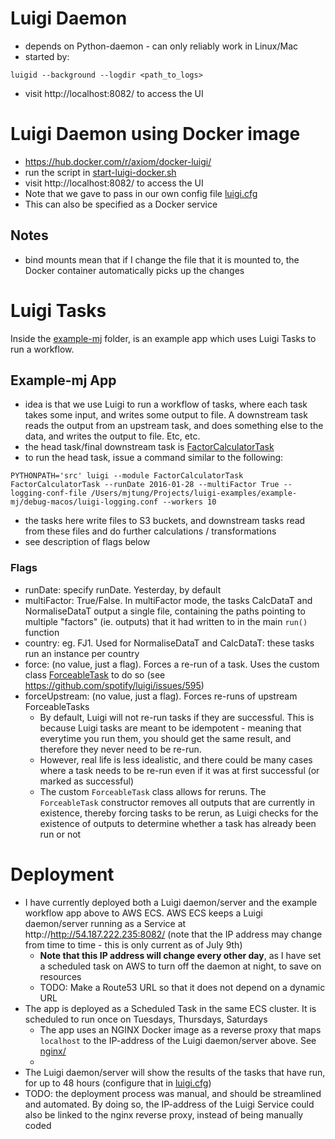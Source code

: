 # Luigi Daemon

- depends on Python-daemon - can only reliably work in Linux/Mac
- started by:
```
luigid --background --logdir <path_to_logs>
```
- visit http://localhost:8082/ to access the UI

# Luigi Daemon using Docker image

- https://hub.docker.com/r/axiom/docker-luigi/
- run the script in [start-luigi-docker.sh](start-luigi-docker.sh)
- visit http://localhost:8082/ to access the UI
- Note that we gave to pass in our own config file [luigi.cfg](luigi.cfg)
- This can also be specified as a Docker service

## Notes
- bind mounts mean that if I change the file that it is mounted to, the Docker container automatically picks up the changes

# Luigi Tasks

Inside the [example-mj](example-mj) folder, is an example app which uses Luigi Tasks to run a workflow.

## Example-mj App

- idea is that we use Luigi to run a workflow of tasks, where each task takes some input, and writes some output to file.  A downstream task reads the output from an upstream task, and does something else to the data, and writes the output to file.  Etc, etc.
- the head task/final downstream task is [FactorCalculatorTask](example-mj/src/FactorCalculatorTask.py)
- to run the head task, issue a command similar to the following:
```
PYTHONPATH='src' luigi --module FactorCalculatorTask FactorCalculatorTask --runDate 2016-01-28 --multiFactor True --logging-conf-file /Users/mjtung/Projects/luigi-examples/example-mj/debug-macos/luigi-logging.conf --workers 10
```
- the tasks here write files to S3 buckets, and downstream tasks read from these files and do further calculations / transformations
- see description of flags below

### Flags

- runDate: specify runDate.  Yesterday, by default
- multiFactor: True/False.  In multiFactor mode, the tasks CalcDataT and NormaliseDataT output a single file, containing the paths pointing to multiple "factors" (ie. outputs) that it had written to in the main `run()` function
- country: eg. FJ1. Used for NormaliseDataT and CalcDataT: these tasks run an instance per country
- force: (no value, just a flag). Forces a re-run of a task.  Uses the custom class [ForceableTask](example-mj/src/ForceableTask.py) to do so (see https://github.com/spotify/luigi/issues/595)
- forceUpstream: (no value, just a flag). Forces re-runs of upstream ForceableTasks
    - By default, Luigi will not re-run tasks if they are successful.  This is because Luigi tasks are meant to be idempotent - meaning that everytime you run them, you should get the same result, and therefore they never need to be re-run.
    - However, real life is less idealistic, and there could be many cases where a task needs to be re-run even if it was at first successful (or marked as successful)
    - The custom `ForceableTask` class allows for reruns.  The `ForceableTask` constructor removes all outputs that are currently in existence, thereby forcing tasks to be rerun, as Luigi checks for the existence of outputs to determine whether a task has already been run or not

# Deployment

- I have currently deployed both a Luigi daemon/server and the example workflow app above to AWS ECS.  AWS ECS keeps a Luigi daemon/server running as a Service at http://http://54.187.222.235:8082/ (note that the IP address may change from time to time - this is only current as of July 9th)
    - **Note that this IP address will change every other day**, as I have set a scheduled task on AWS to turn off the daemon at night, to save on resources
    - TODO: Make a Route53 URL so that it does not depend on a dynamic URL
- The app is deployed as a Scheduled Task in the same ECS cluster.  It is scheduled to run once on Tuesdays, Thursdays, Saturdays
    - The app uses an NGINX Docker image as a reverse proxy that maps `localhost` to the IP-address of the Luigi daemon/server above.  See [nginx/](nginx/)
    - 
- The Luigi daemon/server will show the results of the tasks that have run, for up to 48 hours (configure that in [luigi.cfg](luigi.cfg))
- TODO: the deployment process was manual, and should be streamlined and automated.  By doing so, the IP-address of the Luigi Service could also be linked to the nginx reverse proxy, instead of being manually coded

